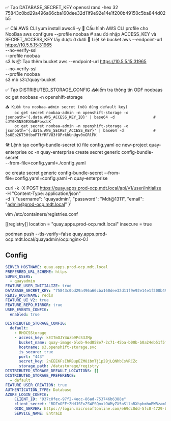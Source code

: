 ✅ Tạo DATABASE_SECRET_KEY
        openssl rand -hex 32
        75843c0bd29a496a66cba160dee32d11f9e92e14e1f200b49150c5ba844d02b5


✅ Cài AWS CLI
yum install awscli -y
    🔧 Cấu hình AWS CLI profile cho NooBaa
            aws configure --profile noobaa                      # sau đó nhập ACCESS_KEY và SECRET_ACCESS_KEY lấy được ở dưới
    📂 Liệt kê bucket
            aws --endpoint-url https://10.5.5.15:31965 \
                --no-verify-ssl \
                --profile noobaa \
                s3 ls
    📦 Tạo thêm bucket
            aws --endpoint-url https://10.5.5.15:31965 \
                --no-verify-ssl \
                --profile noobaa \
                s3 mb s3://quay-bucket


✅ Tạo DISTRIBUTED_STORAGE_CONFIG
    📥kiểm tra thông tin ODF noobaas
        oc get noobaas -n openshift-storage

    📥 Kiểm tra noobaa-admin secret (nếu dùng default key)
        oc get secret noobaa-admin -n openshift-storage -o jsonpath='{.data.AWS_ACCESS_KEY_ID}' | base64 -d                 #   cJY0K5NSOEXNoBFoscLK
        oc get secret noobaa-admin -n openshift-storage -o jsonpath='{.data.AWS_SECRET_ACCESS_KEY}' | base64 -d             #   3sOEb2KT3HtboFTtYRFV83fOPrkhUnUgv0nGRlFK

🛠 Lệnh tạo config-bundle-secret từ file config.yaml
    oc new-project quay-enterprise
    oc -n quay-enterprise create secret generic config-bundle-secret \
  --from-file=config.yaml=./config.yaml


  oc create secret generic config-bundle-secret --from-file=config.yaml=config.yaml -n quay-enterprise


  curl -k -X POST https://quay.apps.prod-ocp.mdt.local/api/v1/user/initialize \
  -H "Content-Type: application/json" \
  -d '{
    "username": "quayadmin",
    "password": "Mdt@1311",
    "email": "admin@prod-ocp.mdt.local"
  }'


vim /etc/containers/registries.conf

[[registry]]
location = "quay.apps.prod-ocp.mdt.local"
insecure = true

podman push --tls-verify=false quay.apps.prod-ocp.mdt.local/quayadmin/ocp:nginx-0.1


## Config

```yaml
SERVER_HOSTNAME: quay.apps.prod-ocp.mdt.local
PREFERRED_URL_SCHEME: https
SUPER_USERS:
  - quayadmin
FEATURE_USER_INITIALIZE: true
DATABASE_SECRET_KEY: "75843c0bd29a496a66cba160dee32d11f9e92e14e1f200b49150c5ba844d02b5"
REDIS_HOSTNAME: redis
FEATURE_UI_V2: true
FEATURE_REPO_MIRROR: true
USER_EVENTS_CONFIG:
  enabled: true

DISTRIBUTED_STORAGE_CONFIG:
  default:
    - RHOCSStorage
    - access_key: kEITmOJY4Wzb9PcS3JMp
      bucket_name: quay-image-blob-9ed858e7-2c71-45ba-b00b-b0a24eb51f5f
      hostname: s3.openshift-storage.svc
      is_secure: true
      port: "443"
      secret_key: 2nEEEKFsIhRBupEZM8ibmTj1p2BjLQNhbCsVRCZc
      storage_path: /datastorage/registry
DISTRIBUTED_STORAGE_DEFAULT_LOCATIONS: []
DISTRIBUTED_STORAGE_PREFERENCE:
  - default
FEATURE_USER_CREATION: true
AUTHENTICATION_TYPE: Database
AZURE_LOGIN_CONFIG:
    CLIENT_ID: "937c0fec-97f2-4ecc-86ad-753746b6388e"
    client_secret: "RDZnOFF+ZHdJSExZSWFSQmxlOWMyZX5oSlloRXhpbmhoRWRzamNzdg==" #base64
    OIDC_SERVER: https://login.microsoftonline.com/e69dc0dd-5fc0-4729-b9ac-30c9100ed271/v2.0/
    SERVICE_NAME: EntraID  
```